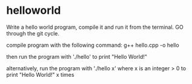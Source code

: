 # helloworld
Write a hello world program, compile it and run it from the terminal. GO through the git cycle.

compile program with the following command:
g++ hello.cpp -o hello

then run the program with './hello' to print "Hello World!"

alternatively, run the program with './hello x' where x is an integer > 0
to print "Hello World!" x times

